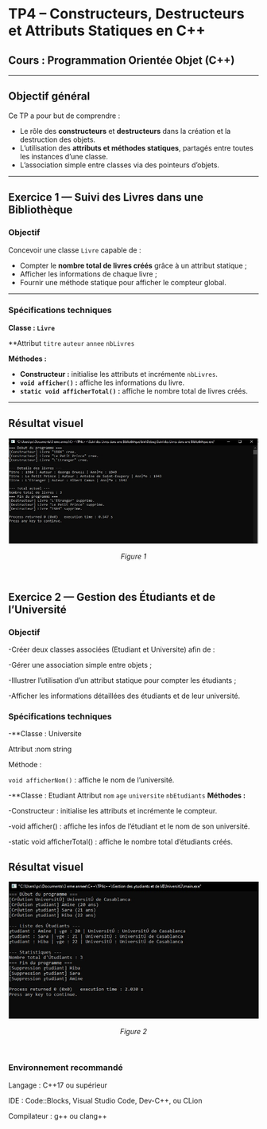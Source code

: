 # TP4 – Constructeurs, Destructeurs et Attributs Statiques en C++

##  Cours : Programmation Orientée Objet (C++)

---

##  Objectif général
Ce TP a pour but de comprendre :
- Le rôle des **constructeurs** et **destructeurs** dans la création et la destruction des objets.
- L’utilisation des **attributs et méthodes statiques**, partagés entre toutes les instances d’une classe.
- L’association simple entre classes via des pointeurs d’objets.

---

##  Exercice 1 — Suivi des Livres dans une Bibliothèque

### Objectif
Concevoir une classe `Livre` capable de :
- Compter le **nombre total de livres créés** grâce à un attribut statique ;
- Afficher les informations de chaque livre ;
- Fournir une méthode statique pour afficher le compteur global.

---

###  Spécifications techniques
**Classe : `Livre`**

**Attribut 
`titre` 
`auteur`
`annee`
`nbLivres`

**Méthodes :**
- **Constructeur :** initialise les attributs et incrémente `nbLivres`.
- **`void afficher()` :** affiche les informations du livre.
- **`static void afficherTotal()` :** affiche le nombre total de livres créés.

---
## Résultat visuel

<div align="center"> <img src="image/Exercice1.jpg" alt="Résultat Exercice 1" width="1000"/> <p><em>Figure 1</em></p> </div>

## Exercice 2 — Gestion des Étudiants et de l’Université


### Objectif

-Créer deux classes associées (Etudiant et Universite) afin de :

-Gérer une association simple entre objets ;

-Illustrer l’utilisation d’un attribut statique pour compter les étudiants ;

-Afficher les informations détaillées des étudiants et de leur université.

### Spécifications techniques

-**Classe : Universite

Attribut	:nom	string	

Méthode :

`void afficherNom()` : affiche le nom de l’université.

-**Classe : Etudiant
Attribut
`nom`
`age`
`universite`
`nbEtudiants`
**Méthodes :**

-Constructeur : initialise les attributs et incrémente le compteur.

-void afficher() : affiche les infos de l’étudiant et le nom de son université.

-static void afficherTotal() : affiche le nombre total d’étudiants créés.

## Résultat visuel

<div align="center"> <img src="image/Exercice2.jpg" alt="Résultat Exercice 2" width="1000"/> <p><em>Figure 2</em></p> </div>

###  Environnement recommandé

Langage : C++17 ou supérieur

IDE : Code::Blocks, Visual Studio Code, Dev-C++, ou CLion

Compilateur : g++ ou clang++
